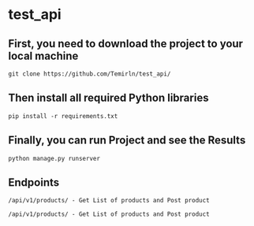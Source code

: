 # test_api
 

## First, you need to download the project to your local machine
```
git clone https://github.com/Temirln/test_api/
```

## Then install all required Python libraries
```
pip install -r requirements.txt
```

## Finally, you can run Project and see the Results
```
python manage.py runserver
```

## Endpoints

```
/api/v1/products/ - Get List of products and Post product
```
```
/api/v1/products/ - Get List of products and Post product
```
